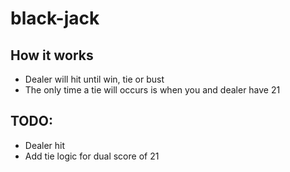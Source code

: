 # black-jack

## How it works

- Dealer will hit until win, tie or bust
- The only time a tie will occurs is when you and dealer have 21

## TODO:

- Dealer hit
- Add tie logic for dual score of 21
